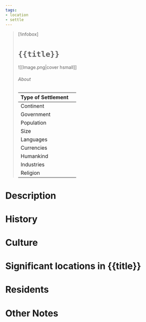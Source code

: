 ```yaml
---
tags:
- location
- settle
---
```

> [!infobox]
> # `{{title}}`
> ![[Image.png|cover hsmall]]
> ###### About
> | Type of Settlement |  |
> | ---- | ---- |
> | Continent |  |
> | Government |  |
> | Population | |
> | Size |  |
> | Languages |  |
> | Currencies |  |
> | Humankind |  |
> | Industries |   |
> | Religion |   |
# Description

# History

# Culture

# Significant locations in {{title}}

# Residents

# Other Notes
